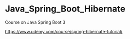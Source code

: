 # Java_Spring_Boot_Hibernate
Course on Java Spring Boot 3


https://www.udemy.com/course/spring-hibernate-tutorial/
